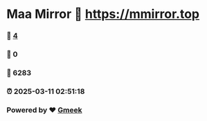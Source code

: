 # Maa Mirror :link: https://mmirror.top 
### :page_facing_up: [4](https://mmirror.top/tag.html) 
### :speech_balloon: 0 
### :hibiscus: 6283 
### :alarm_clock: 2025-03-11 02:51:18 
### Powered by :heart: [Gmeek](https://github.com/Meekdai/Gmeek)
